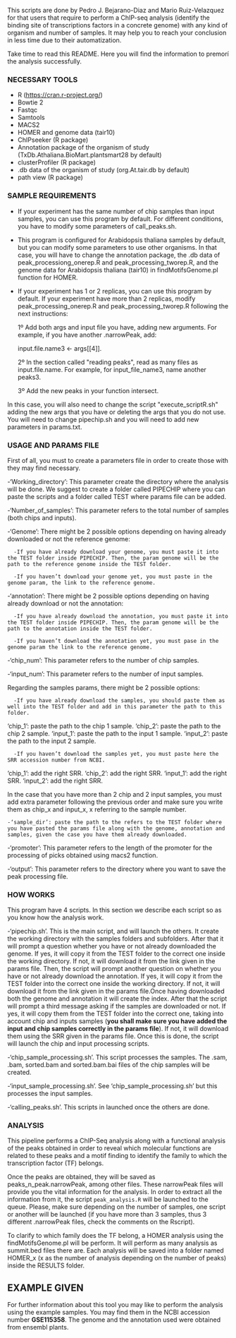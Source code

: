 This scripts are done by Pedro J. Bejarano-Diaz and Mario Ruiz-Velazquez for that users that require to perform a ChIP-seq analysis (identify the binding site of transcriptions factors in a concrete genome) with any kind of organism and number of samples. It may help you to reach your conclusion in less time due to their automatization.

Take time to read this README. Here you will find the information to premorí the analysis successfully.


### NECESSARY TOOLS


- R (https://cran.r-project.org/)
- Bowtie 2
- Fastqc
- Samtools
- MACS2
- HOMER and genome data (tair10)
- ChIPseeker (R package)
- Annotation package of the organism of study (TxDb.Athaliana.BioMart.plantsmart28 by default)
- clusterProfiler (R package)
- .db data of the organism of study (org.At.tair.db by default)
- path view (R package)


### SAMPLE REQUIREMENTS


- If your experiment has the same number of chip samples than input samples, you can use this program by default. For different conditions, you have to modify some parameters of call_peaks.sh.

- This program is configured for Arabidopsis thaliana samples by default, but you can modify some parameters to use other organisms. In that case, you will have to change the annotation package, the .db data of peak_processiong_onerep.R and peak_processing_tworep.R, and the genome data for Arabidopsis thaliana (tair10) in findMotifsGenome.pl function for HOMER.


- If your experiment has 1 or 2 replicas, you can use this program by default. If your experiment have more than 2 replicas, modify peak_processing_onerep.R and peak_processing_tworep.R following the next instructions:

  1º Add both args and input file you have, adding new arguments. For example, if you have another .narrowPeak, add:

  input.file.name3 <- args[[4]].

  2º In the section called "reading peaks", read as many files as input.file.name. For example, for input_file_name3, name another peaks3.

  3º Add the new peaks in your function intersect.

 In this case, you will also need to change the script "execute_scriptR.sh" adding the new args that you have or deleting the args that you do not use. You will need to change pipechip.sh and you will need to add new parameters in params.txt.


### USAGE AND PARAMS FILE


First of all, you must to create a parameters file in order to create those with they may find necessary.

   -‘Working_directory’: This parameter create the directory where the analysis will be done. We suggest to create a folder called PIPECHIP where you can paste the scripts and a folder called TEST where params file can be added.

   -‘Number_of_samples’: This parameter refers to the total number of samples (both chips and inputs).

   -‘Genome’: There might be 2 possible options depending on having already downloaded or not the reference genome:

      -If you have already download your genome, you must paste it into the TEST folder inside PIPECHIP. Then, the param genome will be the path to the reference genome inside the TEST folder.

      -If you haven’t download your genome yet, you must paste in the genome param, the link to the reference genome. 

   -‘annotation’: There might be 2 possible options depending on having already download or not the annotation:

      -If you have already download the annotation, you must paste it into the TEST folder inside PIPECHIP. Then, the param genome will be the path to the annotation inside the TEST folder.

      -If you haven’t download the annotation yet, you must pase in the genome param the link to the reference genome. 

   -‘chip_num’: This parameter refers to the number of chip samples.

   -‘input_num’: This parameter refers to the number of input samples.

Regarding the samples params, there might be 2 possible options:

      -If you have already download the samples, you should paste them as well into the TEST folder and add in this parameter the path to this folder.

‘chip_1’: paste the path to the chip 1 sample.
‘chip_2’: paste the path to the chip 2 sample.
‘input_1’: paste the path to the input 1 sample.
‘input_2’: paste the path to the input 2 sample.

      -If you haven’t download the samples yet, you must paste here the SRR accession number from NCBI.
‘chip_1’: add the right SRR.
‘chip_2’: add the right SRR.
‘input_1’: add the right SRR.
‘input_2’: add the right SRR.

In the case that you have more than 2 chip and 2 input samples, you must add extra parameter following the previous order and make sure you write them as chip_x and input_x, x referring to the sample number.

    -‘sample_dir’: paste the path to the refers to the TEST folder where you have pasted the params file along with the genome, annotation and samples, given the case you have them already downloaded. 

   -‘promoter’: This parameter refers to the length of the promoter for the processing of picks obtained using macs2 function.

   -‘output’: This parameter refers to the directory where you want to save the peak processing file.



### HOW WORKS



This program have 4 scripts. In this section we describe each script so as you know how the analysis work.

   -‘pipechip.sh’. This is the main script, and will launch the others. It create the working directory with the samples folders and subfolders. After that it will prompt a question whether you have or not already downloaded the genome. If yes, it will copy it from the TEST folder to the correct one inside the working directory. If not, it will download it from the link given in the params file. Then, the script will prompt another question on whether you have or not already download the annotation. If yes, it will copy it from the TEST folder into the correct one inside the working directory. If not, it will download it from the link given in the params file.Once having downloaded both the genome and annotation it will create the index. After that the script will prompt a third message asking if the samples are downloaded or not. If yes, it will copy them from the TEST folder into the correct one, taking into account chip and inputs samples (__you shall make sure you have added the input and chip samples correctly in the params file__). If not, it will download them using the SRR given in the params file. Once this is done, the script will launch the chip and input processing scripts.
   

   -‘chip_sample_processing.sh’. This script processes the samples. The .sam, .bam, sorted.bam and sorted.bam.bai files of the chip samples will be created.

   -‘input_sample_processing.sh’. See ‘chip_sample_processing.sh’ but this processes the input samples.

   -‘calling_peaks.sh’. This scripts in launched once the others are done.



### ANALYSIS



This pipeline performs a ChIP-Seq analysis along with a functional analysis of the peaks obtained in order to reveal which molecular functions are related to these peaks and a motif finding to identify the family to which the transcription factor (TF) belongs.

Once the peaks are obtained, they will be saved as peaks_n_peak.narrowPeak, among other files. These narrowPeak files will provide you the vital information for the analysis. In order to extract all the information from it, the script `peak_analysis.R` will be launched to the queue. Please, make sure depending on the number of samples, one script or another will be launched (if you have more than 3 samples, thus 3 different .narrowPeak files, check the comments on the Rscript).

To clarify to which family does the TF belong, a HOMER analysis using the findMotifsGenome.pl will be perform. It will perform as many analysis as summit.bed files there are. Each analysis will be saved into a folder named HOMER_x (x as the number of analysis depending on the number of peaks) inside the RESULTS folder.



## EXAMPLE GIVEN



For further information about this tool you may like to perform the analysis using the example samples. You may find them in the NCBI accession number __GSE115358__. The genome and the annotation used were obtained from ensembl plants.
